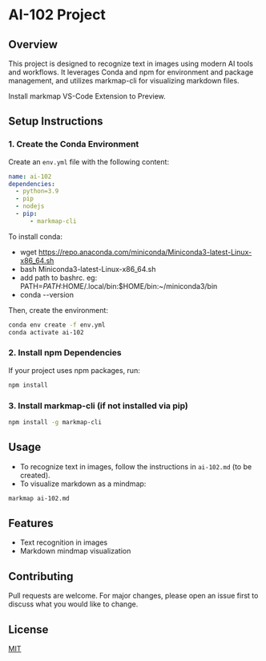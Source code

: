 # AI-102 Project

## Overview
This project is designed to recognize text in images using modern AI tools and workflows. It leverages Conda and npm for environment and package management, and utilizes markmap-cli for visualizing markdown files.

Install markmap VS-Code Extension to Preview.



## Setup Instructions

### 1. Create the Conda Environment
Create an `env.yml` file with the following content:

```yaml
name: ai-102
dependencies:
  - python=3.9
  - pip
  - nodejs
  - pip:
      - markmap-cli
```

To install conda:
  - wget https://repo.anaconda.com/miniconda/Miniconda3-latest-Linux-x86_64.sh
  - bash Miniconda3-latest-Linux-x86_64.sh
  - add path to bashrc. eg: PATH=$PATH:$HOME/.local/bin:$HOME/bin:~/miniconda3/bin
  - conda --version
  
Then, create the environment:
```bash
conda env create -f env.yml
conda activate ai-102
```

### 2. Install npm Dependencies
If your project uses npm packages, run:
```bash
npm install
```

### 3. Install markmap-cli (if not installed via pip)
```bash
npm install -g markmap-cli
```

## Usage
- To recognize text in images, follow the instructions in `ai-102.md` (to be created).
- To visualize markdown as a mindmap:
```bash
markmap ai-102.md
```

## Features
- Text recognition in images
- Markdown mindmap visualization

## Contributing
Pull requests are welcome. For major changes, please open an issue first to discuss what you would like to change.

## License
[MIT](LICENSE)


